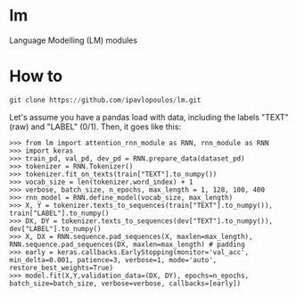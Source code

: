 # lm
Language Modelling (LM) modules

# How to
```python
git clone https://github.com/ipavlopoulos/lm.git
```
Let's assume you have a pandas load with data, including the labels "TEXT" (raw) and "LABEL" (0/1). Then, it goes like this:
```
>>> from lm import attention_rnn_module as RNN, rnn_module as RNN
>>> import keras
>>> train_pd, val_pd, dev_pd = RNN.prepare_data(dataset_pd)
>>> tokenizer = RNN.Tokenizer()
>>> tokenizer.fit_on_texts(train["TEXT"].to_numpy())
>>> vocab_size = len(tokenizer.word_index) + 1
>>> verbose, batch_size, n_epochs, max_length = 1, 128, 100, 400
>>> rnn_model = RNN.define_model(vocab_size, max_length)
>>> X, Y = tokenizer.texts_to_sequences(train["TEXT"].to_numpy()), train["LABEL"].to_numpy()
>>> DX, DY = tokenizer.texts_to_sequences(dev["TEXT"].to_numpy()), dev["LABEL"].to_numpy()
>>> X, DX = RNN.sequence.pad_sequences(X, maxlen=max_length), RNN.sequence.pad_sequences(DX, maxlen=max_length) # padding
>>> early = keras.callbacks.EarlyStopping(monitor='val_acc', min_delta=0.001, patience=3, verbose=1, mode='auto', restore_best_weights=True)
>>> model.fit(X,Y,validation_data=(DX, DY), epochs=n_epochs, batch_size=batch_size, verbose=verbose, callbacks=[early])
